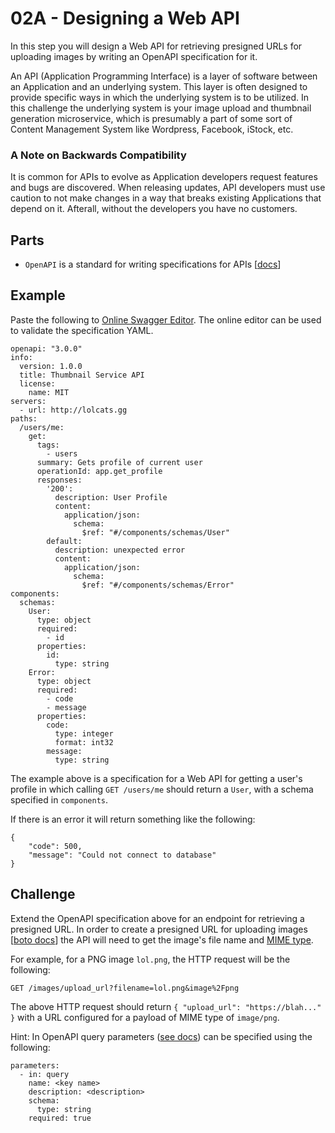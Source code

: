 # 02A - Designing a Web API

In this step you will design a Web API for retrieving presigned URLs for uploading images by writing an OpenAPI specification for it.

An API (Application Programming Interface) is a layer of software between an Application and an underlying system. This layer is often designed to provide specific ways in which the underlying system is to be utilized. In this challenge the underlying system is your image upload and thumbnail generation microservice, which is presumably a part of some sort of Content Management System like Wordpress, Facebook, iStock, etc.

### A Note on Backwards Compatibility

It is common for APIs to evolve as Application developers request features and bugs are discovered. When releasing updates, API developers must use caution to not make changes in a way that breaks existing Applications that depend on it. Afterall, without the developers you have no customers.

## Parts

- `OpenAPI` is a standard for writing specifications for APIs [[docs](http://spec.openapis.org/oas/v3.0.3)]

## Example

Paste the following to [Online Swagger Editor](https://editor.swagger.io/). The online editor can be used to validate the specification YAML.

```
openapi: "3.0.0"
info:
  version: 1.0.0
  title: Thumbnail Service API
  license:
    name: MIT
servers:
  - url: http://lolcats.gg
paths:
  /users/me:
    get:
      tags:
        - users
      summary: Gets profile of current user
      operationId: app.get_profile
      responses:
        '200':
          description: User Profile
          content:
            application/json:    
              schema:
                $ref: "#/components/schemas/User"
        default:
          description: unexpected error
          content:
            application/json:
              schema:
                $ref: "#/components/schemas/Error"
components:
  schemas:
    User:
      type: object
      required:
        - id
      properties:
        id:
          type: string
    Error:
      type: object
      required:
        - code
        - message
      properties:
        code:
          type: integer
          format: int32
        message:
          type: string
```

The example above is a specification for a Web API for getting a user's profile in which calling `GET /users/me` should return a `User`, with a schema specified in `components`. 

If there is an error it will return something like the following:

```
{
	"code": 500,
	"message": "Could not connect to database"
}
```

## Challenge

Extend the OpenAPI specification above for an endpoint for retrieving a presigned URL. In order to create a presigned URL for uploading images [[boto docs](https://boto3.amazonaws.com/v1/documentation/api/latest/reference/services/s3.html#S3.Client.generate_presigned_url)] the API will need to get the image's file name and [MIME type](https://developer.mozilla.org/en-US/docs/Web/HTTP/Basics_of_HTTP/MIME_types).

For example, for a PNG image `lol.png`, the HTTP request will be the following:

`GET /images/upload_url?filename=lol.png&image%2Fpng`

The above HTTP request should return `{ "upload_url": "https://blah..." }` with a URL configured for a payload of MIME type of `image/png`.

Hint: In OpenAPI query parameters ([see docs](https://swagger.io/docs/specification/describing-parameters/)) can be specified using the following:

```
parameters:
  - in: query
    name: <key name>
    description: <description>
    schema:
      type: string
    required: true
```